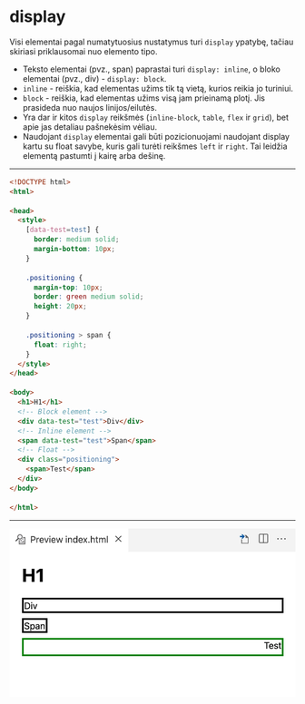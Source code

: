 # display

Visi elementai pagal numatytuosius nustatymus turi `display` ypatybę, tačiau skiriasi priklausomai nuo elemento tipo.
* Teksto elementai (pvz., span) paprastai turi `display: inline`, o bloko elementai (pvz., div) - `display: block`.
* `inline` - reiškia, kad elementas užims tik tą vietą, kurios reikia jo turiniui.
* `block` - reiškia, kad elementas užims visą jam prieinamą plotį. Jis prasideda nuo naujos linijos/eilutės.
* Yra dar ir kitos `display` reikšmės (`inline-block`, `table`, `flex` ir `grid`), bet apie jas detaliau pašnekėsim vėliau.
* Naudojant `display` elementai gali būti pozicionuojami naudojant display kartu su float savybe, kuris gali turėti reikšmes `left` ir `right`. Tai leidžia elementą pastumti į kairę arba dešinę.

---

```html
<!DOCTYPE html>
<html>

<head>
  <style>
    [data-test=test] {
      border: medium solid;
      margin-bottom: 10px;
    }

    .positioning {
      margin-top: 10px;
      border: green medium solid;
      height: 20px;
    }
    
    .positioning > span {
      float: right;
    }
  </style>
</head>

<body>
  <h1>H1</h1>
  <!-- Block element -->
  <div data-test="test">Div</div>
  <!-- Inline element -->
  <span data-test="test">Span</span>
  <!-- Float -->
  <div class="positioning">
    <span>Test</span>
  </div>
</body>

</html>
```

---

![Display](image/display.png)